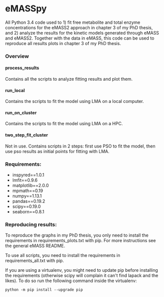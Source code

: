 # eMASSpy

All Python 3.4 code used to 1) fit free metabolite and total enzyme concentrations for the eMASS2 approach in chapter 3 of my PhD thesis, and 2) analyze the results for the kinetic models generated through eMASS and eMASS2.
Together with the data in eMASS, this code can be used to reproduce all results plots in chapter 3 of my PhD thesis. 

### Overview

#### process_results
Contains all the scripts to analyze fitting results and plot them. 

#### run_local
Contains the scripts to fit the model using LMA on a local computer.

#### run_on_cluster
Contains the scripts to fit the model using LMA on a HPC.

#### two_step_fit_cluster
Not in use. Contains scripts in 2 steps: first use PSO to fit the model, then use pso results as initial points for fitting with LMA.


### Requirements:
 - inspyred==1.0.1
 - lmfit==0.9.6
 - matplotlib==2.0.0
 - mpmath==0.19
 - numpy==1.13.1
 - pandas==0.19.2
 - scipy==0.19.0
 - seaborn==0.8.1



### Reproducing results:

To reproduce the graphs in my PhD thesis, you only need to install the requirements in requirements_plots.txt with pip.
For more instructions see the general eMASS README.

To use all scripts, you need to install the requirements in requirements_all.txt with pip.

If you are using a virtualenv, you might need to update pip before installing the requirements (otherwise scipy will complain it can't find lapack and the likes). To do so run the following command inside the virtualenv:

`python -m pip install --upgrade pip`

